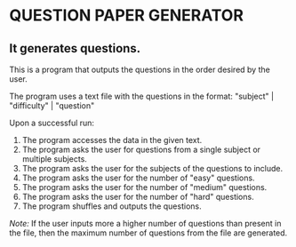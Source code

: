 # QUESTION PAPER GENERATOR

## It generates questions.

This is a program that outputs the questions in the order desired by the user.

The program uses a text file with the questions in the format:
"subject" | "difficulty" | "question"

Upon a successful run:
1. The program accesses the data in the given text.
2. The program asks the user for questions from a single subject or multiple subjects.
3. The program asks the user for the subjects of the questions to include.
4. The program asks the user for the number of "easy" questions.
5. The program asks the user for the number of "medium" questions.
6. The program asks the user for the number of "hard" questions.
7. The program shuffles and outputs the questions.

_Note:_ If the user inputs more a higher number of questions than present in the file, then the maximum number of questions from the file are generated.
